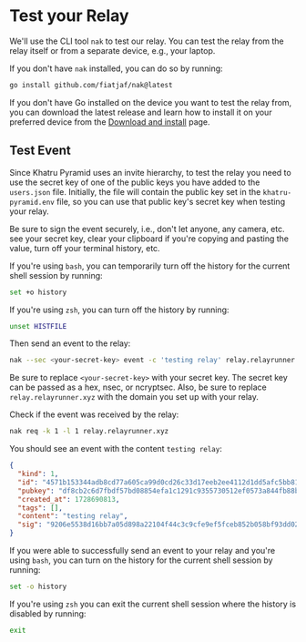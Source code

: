 # Test your Relay

We'll use the CLI tool `nak` to test our relay. You can test the relay from the relay itself or from a separate device, e.g., your laptop.

If you don't have `nak` installed, you can do so by running:

```bash
go install github.com/fiatjaf/nak@latest
```

If you don't have Go installed on the device you want to test the relay from, you can download the latest release and learn how to install it on your preferred device from the [Download and install](https://go.dev/doc/install "Download and install page") page.

## Test Event

Since Khatru Pyramid uses an invite hierarchy, to test the relay you need to use the secret key of one of the public keys you have added to the `users.json` file. Initially, the file will contain the public key set in the `khatru-pyramid.env` file, so you can use that public key's secret key when testing your relay.

Be sure to sign the event securely, i.e., don't let anyone, any camera, etc. see your secret key, clear your clipboard if you're copying and pasting the value, turn off your terminal history, etc.

If you're using `bash`, you can temporarily turn off the history for the current shell session by running:

```bash
set +o history
```

If you're using `zsh`, you can turn off the history by running:

```bash
unset HISTFILE
```

Then send an event to the relay:

```bash
nak --sec <your-secret-key> event -c 'testing relay' relay.relayrunner.xyz
```

Be sure to replace `<your-secret-key>` with your secret key. The secret key can be passed as a hex, nsec, or ncryptsec. Also, be sure to replace `relay.relayrunner.xyz` with the domain you set up with your relay.

Check if the event was received by the relay:

```bash
nak req -k 1 -l 1 relay.relayrunner.xyz
```

You should see an event with the content `testing relay`:

```json
{
  "kind": 1,
  "id": "4571b153344adb8cd77a605ca99d0cd26c33d17eeb2ee4112d1dd5afc5bb8189",
  "pubkey": "df8cb2c6d7fbdf57bd08854efa1c1291c9355730512ef0573a844fb88b869a36",
  "created_at": 1728690813,
  "tags": [],
  "content": "testing relay",
  "sig": "9206e5538d16bb7a05d898a22104f44c3c9cfe9ef5fceb852b058bf93dd021bbfd28c22f5b67b2ce9e721f982d54671e6038ba6635835bbff367ba9e878228ba"
}
```

If you were able to successfully send an event to your relay and you're using `bash`, you can turn on the history for the current shell session by running:

```bash
set -o history
```

If you're using `zsh` you can exit the current shell session where the history is disabled by running:

```bash
exit
```
